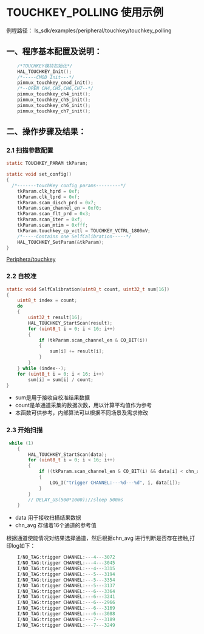 # TOUCHKEY_POLLING 使用示例

例程路径： ls_sdk/examples/peripheral/touchkey/touchkey_polling

## 一、程序基本配置及说明：

```c
    /*TOUCHKEY模块初始化*/
    HAL_TOUCHKEY_Init();
    /*-----CMOD Init---*/
    pinmux_touchkey_cmod_init();
    /*--OPEN CH4,CH5,CH6,CH7--*/
    pinmux_touchkey_ch4_init();
    pinmux_touchkey_ch5_init();
    pinmux_touchkey_ch6_init();
    pinmux_touchkey_ch7_init();
```

## 二、操作步骤及结果：

### 2.1	扫描参数配置

```c
static TOUCHKEY_PARAM tkParam;

static void set_config()
{
  /*-------touchKey config params---------*/
    tkParam.clk_hprd = 0xf;
    tkParam.clk_lprd = 0xf;
    tkParam.scam_disch_prd = 0x7;
    tkParam.scan_channel_en = 0xf0;
    tkParam.scan_flt_prd = 0x3; 
    tkParam.scan_iter = 0xf;
    tkParam.scan_mtim = 0xfff; 
    tkParam.touchkey_cp_vctl = TOUCHKEY_VCTRL_1800mV;
    /*-----Contains one SelfCalibration-----*/
    HAL_TOUCHKEY_SetParam(&tkParam);
}
```
[Periphera/touchkey](../../../peripheral/touchkey.rst)

### 2.2 自校准

```c
static void SelfCalibration(uint8_t count, uint32_t sum[16])
{
    uint8_t index = count;
    do
    {
        uint32_t result[16];
        HAL_TOUCHKEY_StartScan(result);
        for (uint8_t i = 0; i < 16; i++)
        {
            if (tkParam.scan_channel_en & CO_BIT(i))
            {
                sum[i] += result[i];
            }
        }
    } while (index--);
    for (uint8_t i = 0; i < 16; i++)
        sum[i] = sum[i] / count;
}
```
- sum是用于接收自校准结果数据
- count是单通道采集的数据次数，用以计算平均值作为参考
- 本函数可供参考，内部算法可以根据不同场景及需求修改

### 2.3	开始扫描

```c
 while (1)
    {
        HAL_TOUCHKEY_StartScan(data);
        for (uint8_t i = 0; i < 16; i++)
        {
            if ((tkParam.scan_channel_en & CO_BIT(i) && data[i] < chn_avg[i] / 10 * 6 && data[i] > chn_avg[i] / 10))
            {
                LOG_I("trigger CHANNEL:---%d---%d", i, data[i]);
            }
        }
        // DELAY_US(500*1000);//sleep 500ms
    }
```

- data 用于接收扫描结果数据
- chn_avg 存储着16个通道的参考值

根据通道使能情况对结果选择通道，然后根据chn_avg 进行判断是否存在接触,打印log如下：
```c
    I/NO_TAG:trigger CHANNEL:---4---3072
    I/NO_TAG:trigger CHANNEL:---4---3045
    I/NO_TAG:trigger CHANNEL:---4---3315
    I/NO_TAG:trigger CHANNEL:---5---3194
    I/NO_TAG:trigger CHANNEL:---5---3354
    I/NO_TAG:trigger CHANNEL:---5---3137
    I/NO_TAG:trigger CHANNEL:---6---3364
    I/NO_TAG:trigger CHANNEL:---6---3241
    I/NO_TAG:trigger CHANNEL:---6---2966
    I/NO_TAG:trigger CHANNEL:---6---3169
    I/NO_TAG:trigger CHANNEL:---6---3088
    I/NO_TAG:trigger CHANNEL:---7---3189
    I/NO_TAG:trigger CHANNEL:---7---3249
```


